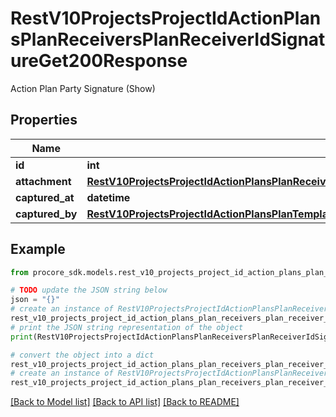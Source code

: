 # RestV10ProjectsProjectIdActionPlansPlanReceiversPlanReceiverIdSignatureGet200Response

Action Plan Party Signature (Show)

## Properties

Name | Type | Description | Notes
------------ | ------------- | ------------- | -------------
**id** | **int** | ID | [optional] 
**attachment** | [**RestV10ProjectsProjectIdActionPlansPlanReceiversPlanReceiverIdSignatureGet200ResponseAttachment**](RestV10ProjectsProjectIdActionPlansPlanReceiversPlanReceiverIdSignatureGet200ResponseAttachment.md) |  | [optional] 
**captured_at** | **datetime** | Captured At | [optional] 
**captured_by** | [**RestV10ProjectsProjectIdActionPlansPlanTemplatesGet200ResponseInnerManager**](RestV10ProjectsProjectIdActionPlansPlanTemplatesGet200ResponseInnerManager.md) |  | [optional] 

## Example

```python
from procore_sdk.models.rest_v10_projects_project_id_action_plans_plan_receivers_plan_receiver_id_signature_get200_response import RestV10ProjectsProjectIdActionPlansPlanReceiversPlanReceiverIdSignatureGet200Response

# TODO update the JSON string below
json = "{}"
# create an instance of RestV10ProjectsProjectIdActionPlansPlanReceiversPlanReceiverIdSignatureGet200Response from a JSON string
rest_v10_projects_project_id_action_plans_plan_receivers_plan_receiver_id_signature_get200_response_instance = RestV10ProjectsProjectIdActionPlansPlanReceiversPlanReceiverIdSignatureGet200Response.from_json(json)
# print the JSON string representation of the object
print(RestV10ProjectsProjectIdActionPlansPlanReceiversPlanReceiverIdSignatureGet200Response.to_json())

# convert the object into a dict
rest_v10_projects_project_id_action_plans_plan_receivers_plan_receiver_id_signature_get200_response_dict = rest_v10_projects_project_id_action_plans_plan_receivers_plan_receiver_id_signature_get200_response_instance.to_dict()
# create an instance of RestV10ProjectsProjectIdActionPlansPlanReceiversPlanReceiverIdSignatureGet200Response from a dict
rest_v10_projects_project_id_action_plans_plan_receivers_plan_receiver_id_signature_get200_response_from_dict = RestV10ProjectsProjectIdActionPlansPlanReceiversPlanReceiverIdSignatureGet200Response.from_dict(rest_v10_projects_project_id_action_plans_plan_receivers_plan_receiver_id_signature_get200_response_dict)
```
[[Back to Model list]](../README.md#documentation-for-models) [[Back to API list]](../README.md#documentation-for-api-endpoints) [[Back to README]](../README.md)


